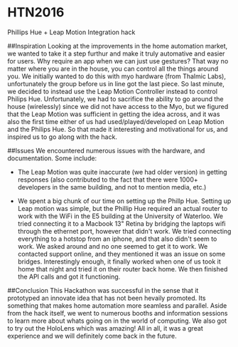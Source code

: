 # HTN2016
Phillips Hue + Leap Motion Integration hack

##Inspiration
Looking at the improvements in the home automation market, we wanted to take it a step furthur and make it truly automative and easier for users. Why require an app when we can just use gestures? That way no matter where you are in the house, you can control all the things around you. We initially wanted to do this with myo hardware (from Thalmic Labs), unfortunately the group before us in line got the last piece. So last minute, we decided to instead use the Leap Motion Controller instead to control Philips Hue. Unfortunately, we had to sacrifice the ability to go around the house (wirelessly) since we did not have access to the Myo, but we figured that the Leap Motion was sufficient in getting the idea across, and it was also the first time either of us had used/played/developed on Leap Motion and the Philips Hue. So that made it interesting and motivational for us, and inspired us to go along with the hack.

##Issues
We encountered numerous issues with the hardware, and documentation. Some include:

- The Leap Motion was quite inaccurate (we had older version) in getting responses (also contributed to the fact that there were 1000+ developers in the same building, and not to mention media, etc.)

- We spent a big chunk of our time on setting up the Phillp Hue. Setting up Leap motion was simple, but the Phillip Hue required an actual router to work with the WiFi in the E5 building at the University of Waterloo. We tried connecting it to a Macbook 13" Retina by bridging the laptops wifi through the ethernet port, however that didn't work. We tried connecting everything to a hotstop from an iphone, and that also didn't seem to work. We asked around and no one seemed to get it to work. We contacted support online, and they mentioned it was an issue on some bridges. Interestingly enough, it finally worked when one of us took it home that night and tried it on their router back home. We then finished the API calls and got it functioning.

##Conclusion
This Hackathon was successful in the sense that it prototyped an innovate idea that has not been hevaily promoted. Its something that makes home automation more seamless and parallel. Aside from the hack itself, we went to numerous booths and information sessions to learn more about whats going on in the world of computing. We also got to try out the HoloLens which was amazing! All in all, it was a great experience and we will definitely come back in the future.
